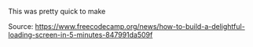 This was pretty quick to make

Source: https://www.freecodecamp.org/news/how-to-build-a-delightful-loading-screen-in-5-minutes-847991da509f